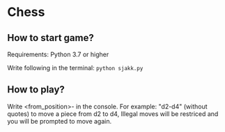 # Chess
## How to start game?
Requirements: Python 3.7 or higher

Write following in the terminal: `python sjakk.py`

## How to play?
Write <from_position>-<to-position> in the console. For example: "d2-d4" (without quotes) to move a piece from d2 to d4, Illegal moves will be restriced and you will be prompted to move again.  
